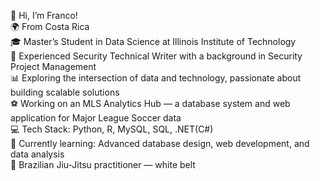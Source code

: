 👋 Hi, I’m Franco! <br>
🌍 From Costa Rica <br>
🎓 Master’s Student in Data Science at Illinois Institute of Technology <br>
💼 Experienced Security Technical Writer with a background in Security Project Management <br>
📊 Exploring the intersection of data and technology, passionate about building scalable solutions <br>
⚽ Working on an MLS Analytics Hub — a database system and web application for Major League Soccer data <br>
💻 Tech Stack: Python, R, MySQL, SQL, .NET(C#) <br>
🌱 Currently learning: Advanced database design, web development, and data analysis <br>
🥋 Brazilian Jiu-Jitsu practitioner — white belt



<!--
- 👋 Hi, I’m @FrancoLorenzo!
- 👀 I’m a Techical Writing interested in new technologies.
- 🌱 I’m currently learning Python and R.
-->
<!--🚀 Aiming to transition into a Product Manager role at Microsoft in 2025 -->

<!--
  [![My GitHub Language Stats](https://github-readme-stats.vercel.app/api/top-langs/?username=FrancoLorenzo&langs_count=5&theme=tokyonight)]()
[![My GitHub Stats](https://github-readme-stats.vercel.app/api/?username=FrancoLorenzo&count_private=true&theme=tokyonight&showicons=true)]()
-->


<!--- - 💞️ I’m looking to collaborate on Data Science projects. --->


<!---
FrancoLorenzo/FrancoLorenzo is a ✨ special ✨ repository because its `README.md` (this file) appears on your GitHub profile.
You can click the Preview link to take a look at your changes.

- 📫 How to reach me ...
--->
